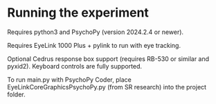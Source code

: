 # Running the experiment

Requires python3 and PsychoPy (version 2024.2.4 or newer).

Requires EyeLink 1000 Plus + pylink to run with eye tracking. 

Optional Cedrus response box support (requires RB-530 or similar and pyxid2). Keyboard controls are fully supported.

To run main.py with PsychoPy Coder, place EyeLinkCoreGraphicsPsychoPy.py (from SR research) into the project folder. 



